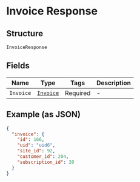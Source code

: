 
# Invoice Response

## Structure

`InvoiceResponse`

## Fields

| Name | Type | Tags | Description |
|  --- | --- | --- | --- |
| `Invoice` | [`Invoice`](../../doc/models/invoice.md) | Required | - |

## Example (as JSON)

```json
{
  "invoice": {
    "id": 166,
    "uid": "uid6",
    "site_id": 92,
    "customer_id": 204,
    "subscription_id": 20
  }
}
```

